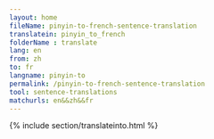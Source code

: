 ```yaml
---
layout: home
fileName: pinyin-to-french-sentence-translation
translatein: pinyin_to_french
folderName : translate
lang: en
from: zh
to: fr
langname: pinyin-to
permalink: /pinyin-to-french-sentence-translation
tool: sentence-translations
matchurls: en&&zh&&fr
---
```

{% include section/translateinto.html %}
